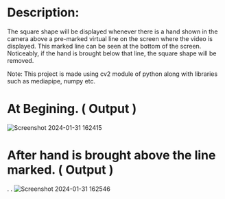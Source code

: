 # Description: 
The square shape will be displayed whenever there is a hand shown in the camera above a pre-marked virtual line on the screen where the video is displayed. This marked line can be seen at the bottom of the screen. Noticeably, if the hand is brought below that line, the square shape will be removed. 

Note: This project is made using cv2 module of python along with libraries such as mediapipe, numpy etc.
# At Begining. ( Output )

![Screenshot 2024-01-31 162415](https://github.com/surajakdev/computer_vision_square_removal/assets/158173648/5c15571a-67dd-4169-91e9-95a194c77a22)

# After hand is brought above the line marked. ( Output )
.
.
![Screenshot 2024-01-31 162546](https://github.com/surajakdev/computer_vision_square_removal/assets/158173648/0aaa52f3-e3bf-4ab5-97c8-ec15c67a19d3)
